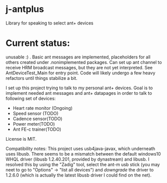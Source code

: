 # j-antplus
Library for speaking to select ant+ devices

# Current status: 
unusable :) . 
Basic ant messages are implemented, placeholders for all others created under .nonimplemented packages.
Can set up ant channel to receive HRM broadcast messages, but they are not yet interpreted. See AntDeviceTest_Main for entry point.
Code will likely undergo a few heavy refactors until things stabilize a bit.


I set up this project trying to talk to my personal ant+ devices.
Goal is to implement needed ant messages and ant+ datapages in order to talk to following set of devices:
* Heart rate monitor (Ongoing)
* Speed sensor (TODO)
* Cadence sensor(TODO)
* Power meter(TODO)
* Ant FE-c trainer(TODO)

License is MIT.

Compatibility notes:
This project uses usb4java-javax, which underneath uses libusb. 
There seems to be a mismatch between the default windows10 WHQL driver (libusb 1.2.40.201, provided by dynastream) and libusb. I resolved this by using the "Zadig" tool, select the ant-m usb stick (you may neet to go to "Options" -> "list all devices") and *downgrade* the driver to 1.2.6.0 (which is actually the latest libusb driver I could find on the net).
